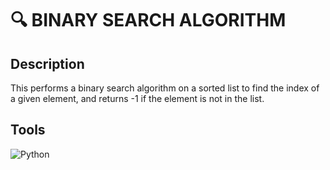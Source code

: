 # 🔍 BINARY SEARCH ALGORITHM

## Description
This performs a binary search algorithm on a sorted list to find the index of a given element, and returns -1 if the element is not in the list.

## Tools
![Python](https://img.shields.io/badge/python-3670A0?style=for-the-badge&logo=python&logoColor=ffdd54)

